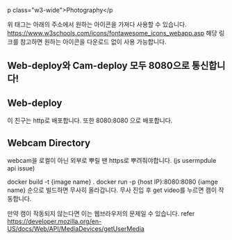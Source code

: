 p class="w3-wide"><i class="insert want icon name "></i>Photography</p

위 태그는 아래의 주소에서 원하는 아이콘을 가져다 사용할 수 있습니다.
https://www.w3schools.com/icons/fontawesome_icons_webapp.asp 해당 링크를 참고하면 원하는 아이콘을 다운로드 없이 사용 가능합니다.

## Web-deploy와 Cam-deploy 모두 8080으로 통신합니다!

## Web-deploy

이 친구는 http로 배포합니다.
또한 8080:8080 으로 배포합니다.

## Webcam Directory

webcam을 로컬이 아닌 외부로 뿌릴 땐 https로 뿌려줘야합니다. (js usermpdule api issue)

docker build -t {image name} .
docker run -p {host IP}:8080:8080 {iamge name}
순으로 빌드하면 무사히 올라갑니다.
무사 진입 후 get video를 누르면 캠이 작동합니다.

만약 캠이 작동되지 않는다면 이는 웹브라우저의 문제일 수 있습니다.
refer
https://developer.mozilla.org/en-US/docs/Web/API/MediaDevices/getUserMedia
